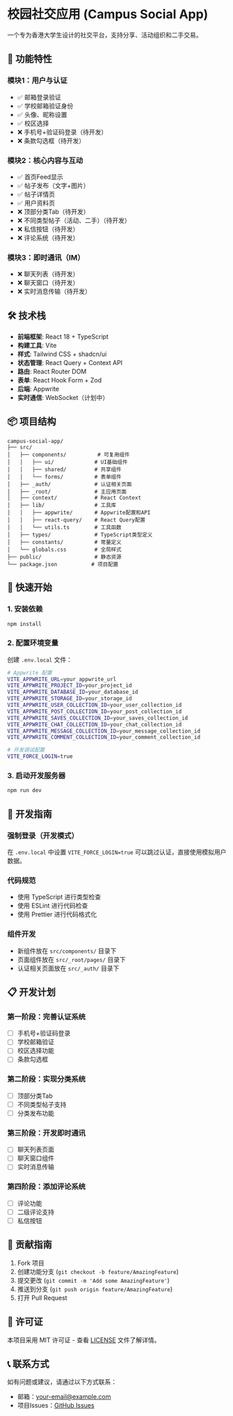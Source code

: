 # 校园社交应用 (Campus Social App)

一个专为香港大学生设计的社交平台，支持分享、活动组织和二手交易。

## 🚀 功能特性

### 模块1：用户与认证
- ✅ 邮箱登录验证
- ✅ 学校邮箱验证身份
- ✅ 头像、昵称设置
- ✅ 校区选择
- ❌ 手机号+验证码登录（待开发）
- ❌ 条款勾选框（待开发）

### 模块2：核心内容与互动
- ✅ 首页Feed显示
- ✅ 帖子发布（文字+图片）
- ✅ 帖子详情页
- ✅ 用户资料页
- ❌ 顶部分类Tab（待开发）
- ❌ 不同类型帖子（活动、二手）（待开发）
- ❌ 私信按钮（待开发）
- ❌ 评论系统（待开发）

### 模块3：即时通讯（IM）
- ❌ 聊天列表（待开发）
- ❌ 聊天窗口（待开发）
- ❌ 实时消息传输（待开发）

## 🛠️ 技术栈

- **前端框架**: React 18 + TypeScript
- **构建工具**: Vite
- **样式**: Tailwind CSS + shadcn/ui
- **状态管理**: React Query + Context API
- **路由**: React Router DOM
- **表单**: React Hook Form + Zod
- **后端**: Appwrite
- **实时通信**: WebSocket（计划中）

## 📦 项目结构

```
campus-social-app/
├── src/
│   ├── components/          # 可复用组件
│   │   ├── ui/             # UI基础组件
│   │   ├── shared/         # 共享组件
│   │   └── forms/          # 表单组件
│   ├── _auth/              # 认证相关页面
│   ├── _root/              # 主应用页面
│   ├── context/            # React Context
│   ├── lib/                # 工具库
│   │   ├── appwrite/       # Appwrite配置和API
│   │   ├── react-query/    # React Query配置
│   │   └── utils.ts        # 工具函数
│   ├── types/              # TypeScript类型定义
│   ├── constants/          # 常量定义
│   └── globals.css         # 全局样式
├── public/                 # 静态资源
└── package.json           # 项目配置
```

## 🚀 快速开始

### 1. 安装依赖
```bash
npm install
```

### 2. 配置环境变量
创建 `.env.local` 文件：
```bash
# Appwrite 配置
VITE_APPWRITE_URL=your_appwrite_url
VITE_APPWRITE_PROJECT_ID=your_project_id
VITE_APPWRITE_DATABASE_ID=your_database_id
VITE_APPWRITE_STORAGE_ID=your_storage_id
VITE_APPWRITE_USER_COLLECTION_ID=your_user_collection_id
VITE_APPWRITE_POST_COLLECTION_ID=your_post_collection_id
VITE_APPWRITE_SAVES_COLLECTION_ID=your_saves_collection_id
VITE_APPWRITE_CHAT_COLLECTION_ID=your_chat_collection_id
VITE_APPWRITE_MESSAGE_COLLECTION_ID=your_message_collection_id
VITE_APPWRITE_COMMENT_COLLECTION_ID=your_comment_collection_id

# 开发调试配置
VITE_FORCE_LOGIN=true
```

### 3. 启动开发服务器
```bash
npm run dev
```

## 🔧 开发指南

### 强制登录（开发模式）
在 `.env.local` 中设置 `VITE_FORCE_LOGIN=true` 可以跳过认证，直接使用模拟用户数据。

### 代码规范
- 使用 TypeScript 进行类型检查
- 使用 ESLint 进行代码检查
- 使用 Prettier 进行代码格式化

### 组件开发
- 新组件放在 `src/components/` 目录下
- 页面组件放在 `src/_root/pages/` 目录下
- 认证相关页面放在 `src/_auth/` 目录下

## 📋 开发计划

### 第一阶段：完善认证系统
- [ ] 手机号+验证码登录
- [ ] 学校邮箱验证
- [ ] 校区选择功能
- [ ] 条款勾选框

### 第二阶段：实现分类系统
- [ ] 顶部分类Tab
- [ ] 不同类型帖子支持
- [ ] 分类发布功能

### 第三阶段：开发即时通讯
- [ ] 聊天列表页面
- [ ] 聊天窗口组件
- [ ] 实时消息传输

### 第四阶段：添加评论系统
- [ ] 评论功能
- [ ] 二级评论支持
- [ ] 私信按钮

## 🤝 贡献指南

1. Fork 项目
2. 创建功能分支 (`git checkout -b feature/AmazingFeature`)
3. 提交更改 (`git commit -m 'Add some AmazingFeature'`)
4. 推送到分支 (`git push origin feature/AmazingFeature`)
5. 打开 Pull Request

## 📄 许可证

本项目采用 MIT 许可证 - 查看 [LICENSE](LICENSE) 文件了解详情。

## 📞 联系方式

如有问题或建议，请通过以下方式联系：
- 邮箱：your-email@example.com
- 项目Issues：[GitHub Issues](https://github.com/your-repo/campus-social-app/issues)
